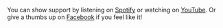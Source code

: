 You can show support by listening on <a href="https://open.spotify.com/artist/6GUQLqKG61jlmOfDpIATq7?si=KxFz-a7bS1iY1XgktX8aFA" target="_blank">Spotify</a> or watching on <a href="https://www.youtube.com/channel/UCsKV98VedO0epGqJPjeqoQw" target="_blank">YouTube</a>. Or give a thumbs up on <a href="https://www.facebook.com/poetkoemusic" target="_blank">Facebook</a> if you feel like it!
